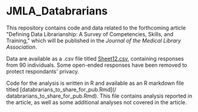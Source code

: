 # JMLA_Databrarians

This repository contains code and data related to the forthcoming article "Defining Data Librarianship: A Survey of Competencies, Skills, and Training," which will be published in the *Journal of the Medical Library Association*.

Data are available as a .csv file titled [Sheet12.csv](/Sheet12.csv), containing responses from 90 individuals.  Some open-ended responses have been removed to protect respondants' privacy. 

Code for the analysis is written in R and available as an R markdown file titled [databrarians_to_share_for_pub.Rmd](/ 	databrarians_to_share_for_pub.Rmd). This file contains analysis reported in the article, as well as some additional analyses not covered in the article.  
